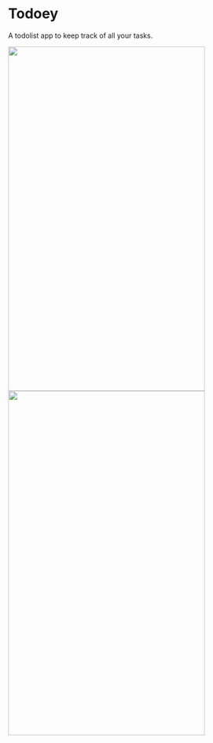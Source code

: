 # Todoey
A todolist app to keep track of all your tasks.

<img src="https://user-images.githubusercontent.com/75268931/119371774-4dd7a980-bcd4-11eb-954b-82cab7130c8e.png" width=400 height=700>

<img src="https://user-images.githubusercontent.com/75268931/119371777-4f08d680-bcd4-11eb-8114-1c636a0fe18c.png" width=400 height=700>


